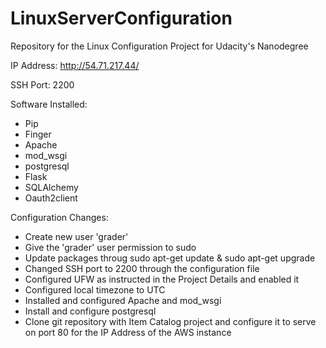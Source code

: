 # LinuxServerConfiguration

Repository for the Linux Configuration Project for Udacity's Nanodegree

IP Address: http://54.71.217.44/

SSH Port: 2200

Software Installed:

* Pip
* Finger
* Apache
* mod_wsgi
* postgresql
* Flask
* SQLAlchemy
* Oauth2client

Configuration Changes:

* Create new user 'grader'
* Give the 'grader' user permission to sudo
* Update packages throug sudo apt-get update & sudo apt-get upgrade
* Changed SSH port to 2200 through the configuration file
* Configured UFW as instructed in the Project Details and enabled it
* Configured local timezone to UTC
* Installed and configured Apache and mod_wsgi
* Install and configure postgresql
* Clone git repository with Item Catalog project and configure it to serve on port 80 for the IP Address of the AWS instance
